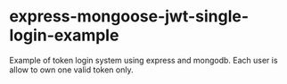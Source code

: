 # express-mongoose-jwt-single-login-example
Example of token login system using express and mongodb. Each user is allow to own one valid token only.

